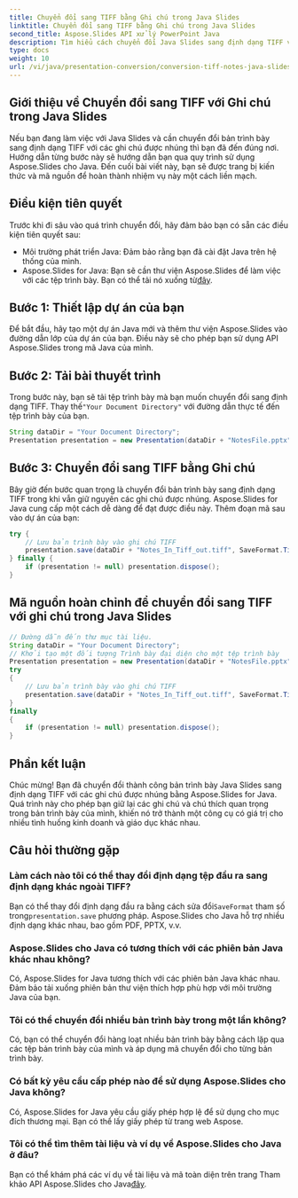 ```yaml
---
title: Chuyển đổi sang TIFF bằng Ghi chú trong Java Slides
linktitle: Chuyển đổi sang TIFF bằng Ghi chú trong Java Slides
second_title: Aspose.Slides API xử lý PowerPoint Java
description: Tìm hiểu cách chuyển đổi Java Slides sang định dạng TIFF với các ghi chú được nhúng bằng Aspose.Slides cho Java. Hướng dẫn từng bước và mã nguồn được bao gồm.
type: docs
weight: 10
url: /vi/java/presentation-conversion/conversion-tiff-notes-java-slides/
---
```


## Giới thiệu về Chuyển đổi sang TIFF với Ghi chú trong Java Slides

Nếu bạn đang làm việc với Java Slides và cần chuyển đổi bản trình bày sang định dạng TIFF với các ghi chú được nhúng thì bạn đã đến đúng nơi. Hướng dẫn từng bước này sẽ hướng dẫn bạn qua quy trình sử dụng Aspose.Slides cho Java. Đến cuối bài viết này, bạn sẽ được trang bị kiến thức và mã nguồn để hoàn thành nhiệm vụ này một cách liền mạch.

## Điều kiện tiên quyết

Trước khi đi sâu vào quá trình chuyển đổi, hãy đảm bảo bạn có sẵn các điều kiện tiên quyết sau:

- Môi trường phát triển Java: Đảm bảo rằng bạn đã cài đặt Java trên hệ thống của mình.
-  Aspose.Slides for Java: Bạn sẽ cần thư viện Aspose.Slides để làm việc với các tệp trình bày. Bạn có thể tải nó xuống từ[đây](https://releases.aspose.com/slides/java/).

## Bước 1: Thiết lập dự án của bạn

Để bắt đầu, hãy tạo một dự án Java mới và thêm thư viện Aspose.Slides vào đường dẫn lớp của dự án của bạn. Điều này sẽ cho phép bạn sử dụng API Aspose.Slides trong mã Java của mình.

## Bước 2: Tải bài thuyết trình

 Trong bước này, bạn sẽ tải tệp trình bày mà bạn muốn chuyển đổi sang định dạng TIFF. Thay thế`"Your Document Directory"` với đường dẫn thực tế đến tệp trình bày của bạn.

```java
String dataDir = "Your Document Directory";
Presentation presentation = new Presentation(dataDir + "NotesFile.pptx");
```

## Bước 3: Chuyển đổi sang TIFF bằng Ghi chú

Bây giờ đến bước quan trọng là chuyển đổi bản trình bày sang định dạng TIFF trong khi vẫn giữ nguyên các ghi chú được nhúng. Aspose.Slides for Java cung cấp một cách dễ dàng để đạt được điều này. Thêm đoạn mã sau vào dự án của bạn:

```java
try {
    // Lưu bản trình bày vào ghi chú TIFF
    presentation.save(dataDir + "Notes_In_Tiff_out.tiff", SaveFormat.Tiff);
} finally {
    if (presentation != null) presentation.dispose();
}
```

## Mã nguồn hoàn chỉnh để chuyển đổi sang TIFF với ghi chú trong Java Slides

```java
// Đường dẫn đến thư mục tài liệu.
String dataDir = "Your Document Directory";
// Khởi tạo một đối tượng Trình bày đại diện cho một tệp trình bày
Presentation presentation = new Presentation(dataDir + "NotesFile.pptx");
try
{
	// Lưu bản trình bày vào ghi chú TIFF
	presentation.save(dataDir + "Notes_In_Tiff_out.tiff", SaveFormat.Tiff);
}
finally
{
	if (presentation != null) presentation.dispose();
}
```

## Phần kết luận

Chúc mừng! Bạn đã chuyển đổi thành công bản trình bày Java Slides sang định dạng TIFF với các ghi chú được nhúng bằng Aspose.Slides for Java. Quá trình này cho phép bạn giữ lại các ghi chú và chú thích quan trọng trong bản trình bày của mình, khiến nó trở thành một công cụ có giá trị cho nhiều tình huống kinh doanh và giáo dục khác nhau.

## Câu hỏi thường gặp

### Làm cách nào tôi có thể thay đổi định dạng tệp đầu ra sang định dạng khác ngoài TIFF?

 Bạn có thể thay đổi định dạng đầu ra bằng cách sửa đổi`SaveFormat` tham số trong`presentation.save` phương pháp. Aspose.Slides cho Java hỗ trợ nhiều định dạng khác nhau, bao gồm PDF, PPTX, v.v.

### Aspose.Slides cho Java có tương thích với các phiên bản Java khác nhau không?

Có, Aspose.Slides for Java tương thích với các phiên bản Java khác nhau. Đảm bảo tải xuống phiên bản thư viện thích hợp phù hợp với môi trường Java của bạn.

### Tôi có thể chuyển đổi nhiều bản trình bày trong một lần không?

Có, bạn có thể chuyển đổi hàng loạt nhiều bản trình bày bằng cách lặp qua các tệp bản trình bày của mình và áp dụng mã chuyển đổi cho từng bản trình bày.

### Có bất kỳ yêu cầu cấp phép nào để sử dụng Aspose.Slides cho Java không?

Có, Aspose.Slides for Java yêu cầu giấy phép hợp lệ để sử dụng cho mục đích thương mại. Bạn có thể lấy giấy phép từ trang web Aspose.

### Tôi có thể tìm thêm tài liệu và ví dụ về Aspose.Slides cho Java ở đâu?

 Bạn có thể khám phá các ví dụ về tài liệu và mã toàn diện trên trang Tham khảo API Aspose.Slides cho Java[đây](https://reference.aspose.com/slides/java/).